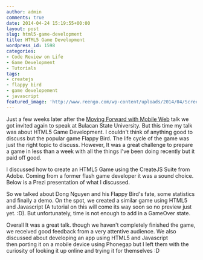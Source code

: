 ```yaml
---
author: admin
comments: true
date: 2014-04-24 15:19:55+00:00
layout: post
slug: html5-game-development
title: HTML5 Game Development
wordpress_id: 1598
categories:
- Code Review on Life
- Game Development
- Tutorials
tags:
- createjs
- flappy bird
- game developement
- javascript
featured_image: 'http://www.reengo.com/wp-content/uploads/2014/04/Screen-Shot-2014-04-25-at-12.39.00-AM.png'
---
```



Just a few weeks later after the [Moving Forward with Mobile Web](http://www.reengo.com/moving-forward-with-mobile-web) talk we got invited again to speak at Bulacan State University. But this time my talk was about HTML5 Game Development. I couldn't think of anything good to discuss but the popular game Flappy Bird. The life cycle of the game was just the right topic to discuss. However, It was a great challenge to prepare a game in less than a week with all the things I've been doing recently but it paid off good.

I discussed how to create an HTML5 Game using the CreateJS Suite from Adobe. Coming from a former flash game developer it was a sound choice. Below is a Prezi presentation of what I discussed.



So we talked about Dong Nguyen and his Flappy Bird's fate, some statistics and finally a demo. On the spot, we created a similar game using HTML5 and Javascript (A tutorial on this will come its way soon so no preview just yet. :D). But unfortunately, time is not enough to add in a GameOver state.

Overall It was a great talk. though we haven't completely finished the game, we received good feedback from a very attentive audience. We also discussed about developing an app using HTML5 and Javascript then porting it on a mobile device using Phonegap but I left them with the curiosity of looking it up online and trying it for themselves :D
